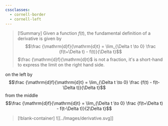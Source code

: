 ```yaml
---
cssclasses:
  - cornell-border
  - cornell-left
---
```

> [!Summary]
> Given a function $f(t)$, the fundamental definition of a derivative is given by
> $$\frac {\mathrm{d}f}{\mathrm{d}t} = \lim_{\Delta t \to 0} \frac {f(t+\Delta t) - f(t)}{\Delta t}$$
> $\frac {\mathrm{d}f}{\mathrm{d}t}$ is not a fraction, it's a short-hand to express the limit on the right hand side.



on the left by  
$$\frac {\mathrm{d}f}{\mathrm{d}t} = \lim_{\Delta t \to 0} \frac {f(t) - f(t-\Delta t)}{\Delta t}$$
from the middle
$$\frac {\mathrm{d}f}{\mathrm{d}t} = \lim_{\Delta t \to 0} \frac {f(t+\Delta t) - f(t-\Delta t)}{2\Delta t}$$

> [!blank-container]
> ![[../Images/derivative.svg]]